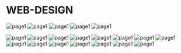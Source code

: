 # WEB-DESIGN
![page1](https://github.com/ayrin-anwar/WEB-DESIGN/blob/fcdd4fb42a9d60464a9505f966a9c8bf9f86fe63/Screenshot%20(474).png)
![page1](https://github.com/ayrin-anwar/WEB-DESIGN/blob/fcdd4fb42a9d60464a9505f966a9c8bf9f86fe63/Screenshot%20(474).png)
![page1](https://github.com/ayrin-anwar/WEB-DESIGN/blob/fcdd4fb42a9d60464a9505f966a9c8bf9f86fe63/Screenshot%20(476).png)
![page1](https://github.com/ayrin-anwar/WEB-DESIGN/blob/fcdd4fb42a9d60464a9505f966a9c8bf9f86fe63/Screenshot%20(477).png)
![page1](https://github.com/ayrin-anwar/WEB-DESIGN/blob/fcdd4fb42a9d60464a9505f966a9c8bf9f86fe63/Screenshot%20(478).png)

![page1](https://github.com/ayrin-anwar/WEB-DESIGN/blob/fcdd4fb42a9d60464a9505f966a9c8bf9f86fe63/Screenshot%20(479).png)
![page1](https://github.com/ayrin-anwar/WEB-DESIGN/blob/fcdd4fb42a9d60464a9505f966a9c8bf9f86fe63/Screenshot%20(480).png)
![page1](https://github.com/ayrin-anwar/WEB-DESIGN/blob/fcdd4fb42a9d60464a9505f966a9c8bf9f86fe63/Screenshot%20(481).png)
![page1](https://github.com/ayrin-anwar/WEB-DESIGN/blob/fcdd4fb42a9d60464a9505f966a9c8bf9f86fe63/Screenshot%20(482).png)
![page1](https://github.com/ayrin-anwar/WEB-DESIGN/blob/fcdd4fb42a9d60464a9505f966a9c8bf9f86fe63/Screenshot%20(483).png)
![page1](https://github.com/ayrin-anwar/WEB-DESIGN/blob/fcdd4fb42a9d60464a9505f966a9c8bf9f86fe63/Screenshot%20(484).png)
![page1](https://github.com/ayrin-anwar/WEB-DESIGN/blob/fcdd4fb42a9d60464a9505f966a9c8bf9f86fe63/Screenshot%20(485).png)
![page1](https://github.com/ayrin-anwar/WEB-DESIGN/blob/fcdd4fb42a9d60464a9505f966a9c8bf9f86fe63/Screenshot%20(486).png)
![page1](https://github.com/ayrin-anwar/WEB-DESIGN/blob/fcdd4fb42a9d60464a9505f966a9c8bf9f86fe63/Screenshot%20(487).png)
![page1](https://github.com/ayrin-anwar/WEB-DESIGN/blob/fcdd4fb42a9d60464a9505f966a9c8bf9f86fe63/Screenshot%20(488).png)
![page1](https://github.com/ayrin-anwar/WEB-DESIGN/blob/fcdd4fb42a9d60464a9505f966a9c8bf9f86fe63/Screenshot%20(489).png)
![page1](https://github.com/ayrin-anwar/WEB-DESIGN/blob/fcdd4fb42a9d60464a9505f966a9c8bf9f86fe63/Screenshot%20(490).png)
![page1](https://github.com/ayrin-anwar/WEB-DESIGN/blob/fcdd4fb42a9d60464a9505f966a9c8bf9f86fe63/Screenshot%20(491).png)
![page1](https://github.com/ayrin-anwar/WEB-DESIGN/blob/fcdd4fb42a9d60464a9505f966a9c8bf9f86fe63/Screenshot%20(492).png)
![page1](https://github.com/ayrin-anwar/WEB-DESIGN/blob/fcdd4fb42a9d60464a9505f966a9c8bf9f86fe63/Screenshot%20(493).png)
